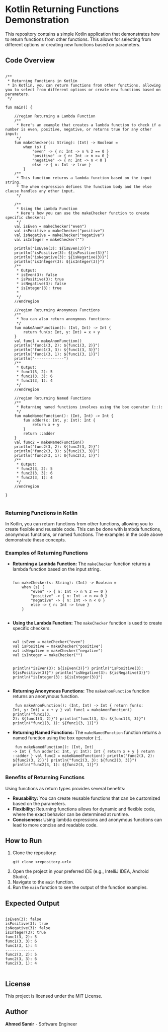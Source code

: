 <body>

<h1>Kotlin Returning Functions Demonstration</h1>

<p>This repository contains a simple Kotlin application that demonstrates how to return functions from other functions. This allows for selecting from different options or creating new functions based on parameters.</p>

<h2>Code Overview</h2>

<pre>
<code>
/**
 * Returning Functions in Kotlin
 * In Kotlin, you can return functions from other functions, allowing you to select from different options or create new functions based on parameters.
 */

fun main() {

    //region Returning a Lambda Function
    /**
     * Here's an example that creates a lambda function to check if a number is even, positive, negative, or returns true for any other input:
     */
    fun makeChecker(s: String): (Int) -> Boolean =
        when (s) {
            "even" -> { n: Int -> n % 2 == 0 }
            "positive" -> { n: Int -> n >= 0 }
            "negative" -> { n: Int -> n < 0 }
            else -> { n: Int -> true }
        }
    /**
     * This function returns a lambda function based on the input string.
     * The when expression defines the function body and the else clause handles any other input.
     */

    /**
     * Using the Lambda Function
     * Here's how you can use the makeChecker function to create specific checkers:
     */
    val isEven = makeChecker("even")
    val isPositive = makeChecker("positive")
    val isNegative = makeChecker("negative")
    val isInteger = makeChecker("")

    println("isEven(3): ${isEven(3)}")
    println("isPositive(3): ${isPositive(3)}")
    println("isNegative(3): ${isNegative(3)}")
    println("isInteger(3): ${isInteger(3)}")
    /**
     * Output:
     * isEven(3): false
     * isPositive(3): true
     * isNegative(3): false
     * isInteger(3): true
     *
     */
    //endregion

    //region Returning Anonymous Functions
    /**
     * You can also return anonymous functions:
     */
    fun makeAnonFunction(): (Int, Int) -> Int {
        return fun(x: Int, y: Int) = x + y
    }
    val func1 = makeAnonFunction()
    println("func1(3, 2): ${func1(3, 2)}")
    println("func1(3, 3): ${func1(3, 3)}")
    println("func1(3, 1): ${func1(3, 1)}")
    println("-------------")
    /**
     * Output:
     * func1(3, 2): 5
     * func1(3, 3): 6
     * func1(3, 1): 4
     */
    //endregion

    //region Returning Named Functions
    /**
     * Returning named functions involves using the box operator (::):
     */
    fun makeNamedFunction(): (Int, Int) -> Int {
        fun adder(x: Int, y: Int): Int {
            return x + y
        }
        return ::adder
    }
    val func2 = makeNamedFunction()
    println("func2(3, 2): ${func2(3, 2)}")
    println("func2(3, 3): ${func2(3, 3)}")
    println("func2(3, 1): ${func2(3, 1)}")
    /**
     * Output:
     * func2(3, 2): 5
     * func2(3, 3): 6
     * func2(3, 1): 4
     */
    //endregion

}
</code>
</pre>

<h3>Returning Functions in Kotlin</h3>

<p>In Kotlin, you can return functions from other functions, allowing you to create flexible and reusable code. This can be done with lambda functions, anonymous functions, or named functions. The examples in the code above demonstrate these concepts.</p>

<h3>Examples of Returning Functions</h3>

<ul>
    <li><strong>Returning a Lambda Function:</strong> The <code>makeChecker</code> function returns a lambda function based on the input string.
        <pre><code>
fun makeChecker(s: String): (Int) -> Boolean =
    when (s) {
        "even" -> { n: Int -> n % 2 == 0 }
        "positive" -> { n: Int -> n >= 0 }
        "negative" -> { n: Int -> n < 0 }
        else -> { n: Int -> true }
    }
        </code></pre>
    </li>
    <li><strong>Using the Lambda Function:</strong> The <code>makeChecker</code> function is used to create specific checkers.
        <pre><code>
val isEven = makeChecker("even")
val isPositive = makeChecker("positive")
val isNegative = makeChecker("negative")
val isInteger = makeChecker("")

println("isEven(3): ${isEven(3)}")
println("isPositive(3): ${isPositive(3)}")
println("isNegative(3): ${isNegative(3)}")
println("isInteger(3): ${isInteger(3)}")
        </code></pre>
    </li>
    <li><strong>Returning Anonymous Functions:</strong> The <code>makeAnonFunction</code> function returns an anonymous function.
        <pre><code>
fun makeAnonFunction(): (Int, Int) -> Int {
    return fun(x: Int, y: Int) = x + y
}
val func1 = makeAnonFunction()
println("func1(3, 2): ${func1(3, 2)}")
println("func1(3, 3): ${func1(3, 3)}")
println("func1(3, 1): ${func1(3, 1)}")
        </code></pre>
    </li>
    <li><strong>Returning Named Functions:</strong> The <code>makeNamedFunction</code> function returns a named function using the box operator (::).
        <pre><code>
fun makeNamedFunction(): (Int, Int) -> Int {
    fun adder(x: Int, y: Int): Int {
        return x + y
    }
    return ::adder
}
val func2 = makeNamedFunction()
println("func2(3, 2): ${func2(3, 2)}")
println("func2(3, 3): ${func2(3, 3)}")
println("func2(3, 1): ${func2(3, 1)}")
        </code></pre>
    </li>
</ul>

<h3>Benefits of Returning Functions</h3>

<p>Using functions as return types provides several benefits:</p>

<ul>
    <li><strong>Reusability:</strong> You can create reusable functions that can be customized based on the parameters.</li>
    <li><strong>Flexibility:</strong> Returning functions allows for dynamic and flexible code, where the exact behavior can be determined at runtime.</li>
    <li><strong>Conciseness:</strong> Using lambda expressions and anonymous functions can lead to more concise and readable code.</li>
</ul>

<h2>How to Run</h2>

<ol>
    <li>Clone the repository:
        <pre><code>git clone &lt;repository-url&gt;</code></pre>
    </li>
    <li>Open the project in your preferred IDE (e.g., IntelliJ IDEA, Android Studio).</li>
    <li>Navigate to the <code>main</code> function.</li>
    <li>Run the <code>main</code> function to see the output of the function examples.</li>
</ol>

<h2>Expected Output</h2>

<pre>
<code>
isEven(3): false
isPositive(3): true
isNegative(3): false
isInteger(3): true
func1(3, 2): 5
func1(3, 3): 6
func1(3, 1): 4
-------------
func2(3, 2): 5
func2(3, 3): 6
func2(3, 1): 4
</code>
</pre>

<h2>License</h2>

<p>This project is licensed under the MIT License.</p>

<h2>Author</h2>

<p><strong>Ahmed Samir</strong> - Software Engineer</p>

</body>
</html>
